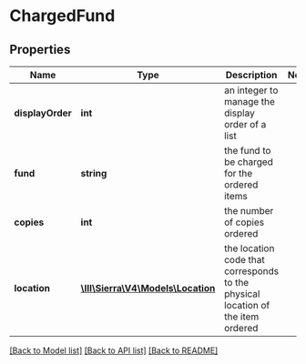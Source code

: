 # ChargedFund

## Properties
Name | Type | Description | Notes
------------ | ------------- | ------------- | -------------
**displayOrder** | **int** | an integer to manage the display order of a list | 
**fund** | **string** | the fund to be charged for the ordered items | 
**copies** | **int** | the number of copies ordered | 
**location** | [**\III\Sierra\V4\Models\Location**](Location.md) | the location code that corresponds to the physical location of the item ordered | 

[[Back to Model list]](../README.md#documentation-for-models) [[Back to API list]](../README.md#documentation-for-api-endpoints) [[Back to README]](../README.md)


